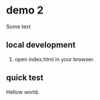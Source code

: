 # demo 2

Some text

## local development

1. open index.html in your browser.

## quick test

Hellow world.